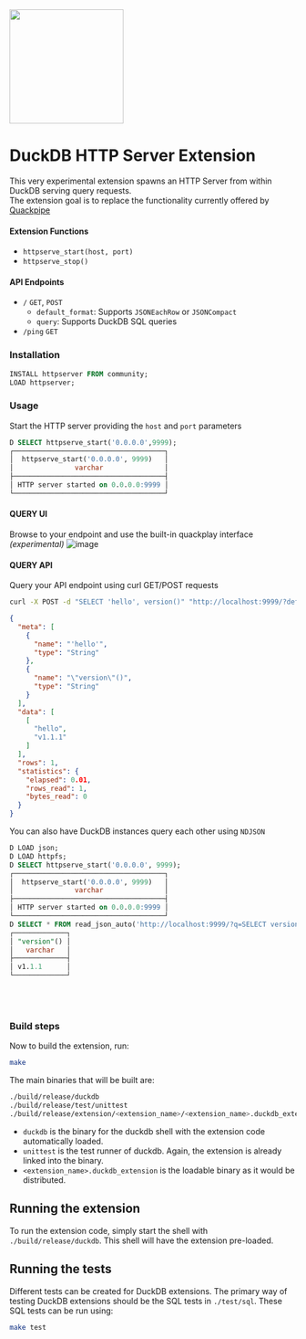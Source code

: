 <img src="https://github.com/user-attachments/assets/35bfded5-3f21-46b5-91f7-014f5a09fac3" width=200 />

# DuckDB HTTP Server Extension
This very experimental extension spawns an HTTP Server from within DuckDB serving query requests.<br>
The extension goal is to replace the functionality currently offered by [Quackpipe](https://github.com/metrico/quackpipe)

#### Extension Functions
- `httpserve_start(host, port)`
- `httpserve_stop()`

#### API Endpoints
- `/` `GET`, `POST`
  - `default_format`: Supports `JSONEachRow` or `JSONCompact`
  - `query`: Supports DuckDB SQL queries
- `/ping` `GET`

### Installation
```sql
INSTALL httpserver FROM community;
LOAD httpserver;
```

### Usage
Start the HTTP server providing the `host` and `port` parameters
```sql
D SELECT httpserve_start('0.0.0.0',9999);
┌─────────────────────────────────────┐
│  httpserve_start('0.0.0.0', 9999)   │
│               varchar               │
├─────────────────────────────────────┤
│ HTTP server started on 0.0.0.0:9999 │
└─────────────────────────────────────┘
```

#### QUERY UI
Browse to your endpoint and use the built-in quackplay interface _(experimental)_
![image](https://github.com/user-attachments/assets/0ee751d0-7360-4d3d-949d-3fb930634ebd)

#### QUERY API
Query your API endpoint using curl GET/POST requests

```bash
curl -X POST -d "SELECT 'hello', version()" "http://localhost:9999/?default_format=JSONCompact
```
```json
{
  "meta": [
    {
      "name": "'hello'",
      "type": "String"
    },
    {
      "name": "\"version\"()",
      "type": "String"
    }
  ],
  "data": [
    [
      "hello",
      "v1.1.1"
    ]
  ],
  "rows": 1,
  "statistics": {
    "elapsed": 0.01,
    "rows_read": 1,
    "bytes_read": 0
  }
}
```

You can also have DuckDB instances query each other using `NDJSON`

```sql
D LOAD json;
D LOAD httpfs;
D SELECT httpserve_start('0.0.0.0', 9999);
┌─────────────────────────────────────┐
│  httpserve_start('0.0.0.0', 9999)   │
│               varchar               │
├─────────────────────────────────────┤
│ HTTP server started on 0.0.0.0:9999 │
└─────────────────────────────────────┘
D SELECT * FROM read_json_auto('http://localhost:9999/?q=SELECT version()');
┌─────────────┐
│ "version"() │
│   varchar   │
├─────────────┤
│ v1.1.1      │
└─────────────┘
```

<br>

<br>

### Build steps
Now to build the extension, run:
```sh
make
```
The main binaries that will be built are:
```sh
./build/release/duckdb
./build/release/test/unittest
./build/release/extension/<extension_name>/<extension_name>.duckdb_extension
```
- `duckdb` is the binary for the duckdb shell with the extension code automatically loaded. 
- `unittest` is the test runner of duckdb. Again, the extension is already linked into the binary.
- `<extension_name>.duckdb_extension` is the loadable binary as it would be distributed.

## Running the extension
To run the extension code, simply start the shell with `./build/release/duckdb`. This shell will have the extension pre-loaded.  

## Running the tests
Different tests can be created for DuckDB extensions. The primary way of testing DuckDB extensions should be the SQL tests in `./test/sql`. These SQL tests can be run using:
```sh
make test
```
